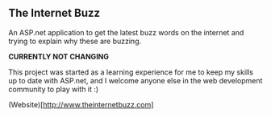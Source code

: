 The Internet Buzz
---
An ASP.net application to get the latest buzz words on the internet and trying to explain why these are buzzing.

**CURRENTLY NOT CHANGING**

This project was started as a learning experience for me to keep my skills up to date with ASP.net, and I welcome anyone else in the web development community to play with it :)

(Website)[http://www.theinternetbuzz.com]

